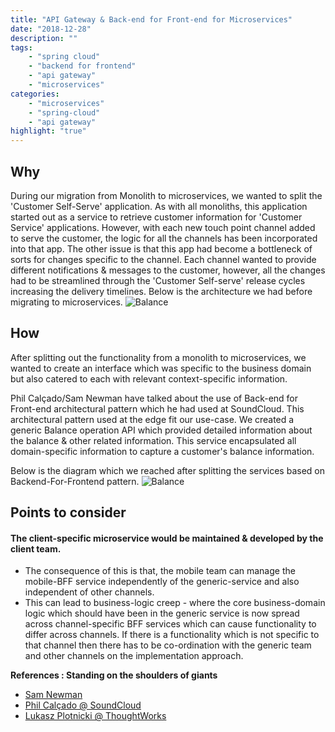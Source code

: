 ```yaml
---
title: "API Gateway & Back-end for Front-end for Microservices"
date: "2018-12-28"
description: ""
tags: 
    - "spring cloud"
    - "backend for frontend"
    - "api gateway"
    - "microservices"
categories:
    - "microservices"
    - "spring-cloud"
    - "api gateway"
highlight: "true"
---
```


## Why

During our migration from Monolith to microservices, we wanted to split the 'Customer Self-Serve' application. As with all monoliths, this application started out as a service to retrieve customer information for 'Customer Service' applications. However, with each new touch point channel added to serve the customer, the logic for all the channels has been incorporated into that app. The other issue is that this app had become a bottleneck of sorts for changes specific to the channel. Each channel wanted to provide different notifications & messages to the customer, however, all the changes had to be streamlined through the 'Customer Self-serve' release cycles increasing the delivery timelines.
Below is the architecture we had before migrating to microservices.
![Balance](/img/bff_before.png)

## How
After splitting out the functionality from a monolith to microservices, we wanted to create an interface which was specific to the business domain but also catered to each with relevant context-specific information.

Phil Calçado/Sam Newman have talked about the use of Back-end for Front-end architectural pattern which he had used at SoundCloud. This architectural pattern used at the edge fit our use-case.
We created a generic Balance operation API which provided detailed information about the balance & other related information. This service encapsulated all domain-specific information to capture a customer's balance information.

Below is the diagram which we reached after splitting the services based on Backend-For-Frontend pattern.
![Balance](/img/bff_after.png)

## Points to consider
#### The client-specific microservice would be maintained & developed by the client team. 
* The consequence of this is that, the mobile team can manage the mobile-BFF service independently of the generic-service and also independent of other channels. 
* This can lead to business-logic creep - where the core business-domain logic which should have been in the generic service is now spread across channel-specific BFF services which can cause functionality to differ across channels. If there is a functionality which is not specific to that channel then there has to be co-ordination with the generic team and other channels on the implementation approach.


**References : Standing on the shoulders of giants**

* [Sam Newman](https://samnewman.io/patterns/architectural/bff/)
* [Phil Calçado @ SoundCloud](http://philcalcado.com/2015/09/18/the_back_end_for_front_end_pattern_bff.html)
* [Lukasz Plotnicki @ ThoughtWorks](https://www.thoughtworks.com/insights/blog/bff-soundcloud)
